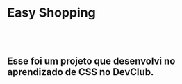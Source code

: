 <h1>Easy Shopping</h1>
<br>
<br>
<h2>Esse foi um projeto que desenvolvi no aprendizado de CSS no DevClub.</h2>
